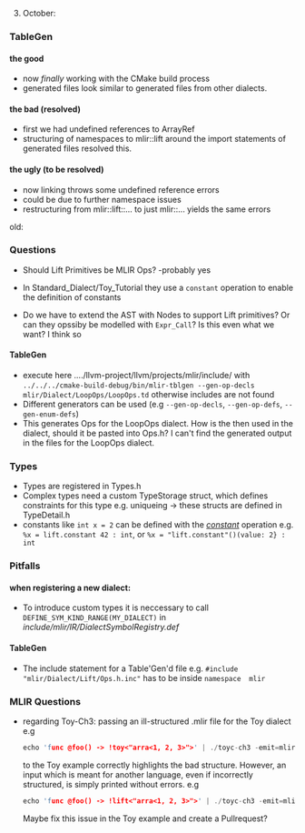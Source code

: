 03. October:
### TableGen
#### the good
* now _finally_ working with the CMake build process
* generated files look similar to generated files from other dialects.
#### the bad (resolved)
* first we had undefined references to ArrayRef
* structuring of namespaces to mlir::lift around the import statements of generated files resolved this.
#### the ugly (to be resolved)
* now linking throws some undefined reference errors
* could be due to further namespace issues
* restructuring from mlir::lift::... to just mlir::... yields the same errors



old:
### Questions
* Should Lift Primitives be MLIR Ops? -probably yes
* In Standard_Dialect/Toy_Tutorial they use a `constant` operation to enable the definition of constants

* Do we have to extend the AST with Nodes to support Lift primitives? Or can they opssiby be modelled with `Expr_Call`?
Is this even what we want? I think so


#### TableGen
* execute here ..../llvm-project/llvm/projects/mlir/include/ with
`../../../cmake-build-debug/bin/mlir-tblgen --gen-op-decls mlir/Dialect/LoopOps/LoopOps.td`
otherwise includes are not found
* Different generators can be used (e.g `--gen-op-decls`, `--gen-op-defs`, `--gen-enum-defs`)
* This generates Ops for the LoopOps dialect. How is the then used in the dialect, should it be pasted into Ops.h? I can't find the generated output in the files for the LoopOps dialect.


### Types
* Types are registered in Types.h
* Complex types need a custom TypeStorage struct, which defines constraints for this type e.g. uniqueing -> these structs are defined in TypeDetail.h
* constants like `int x = 2` can be defined with the [_constant_](https://github.com/tensorflow/mlir/blob/master/g3doc/Dialects/Standard.md#constant-operation) operation e.g. `%x = lift.constant 42 : int`, or `%x = "lift.constant"()(value: 2} : int`

### Pitfalls 
#### when registering a new dialect:
* To introduce custom types it is neccessary to call `DEFINE_SYM_KIND_RANGE(MY_DIALECT)` in _include/mlir/IR/DialectSymbolRegistry.def_
#### TableGen
* The include statement for a Table'Gen'd file e.g. `#include "mlir/Dialect/Lift/Ops.h.inc"` has to be inside `namespace  mlir`

### MLIR Questions
* regarding Toy-Ch3: passing an ill-structured .mlir file for the Toy dialect e.g  
    ```C++
    echo 'func @foo() -> !toy<"arra<1, 2, 3>">' | ./toyc-ch3 -emit=mlir -x=mlir
    ```
    to the Toy example correctly highlights the bad structure. However, an input which is meant for another language, even if incorrectly structured, is simply printed without errors. e.g 
    ```C++
    echo 'func @foo() -> !lift<"arra<1, 2, 3>">' | ./toyc-ch3 -emit=mlir -x=mlir
    ```
    Maybe fix this issue in the Toy example and create a Pullrequest?
